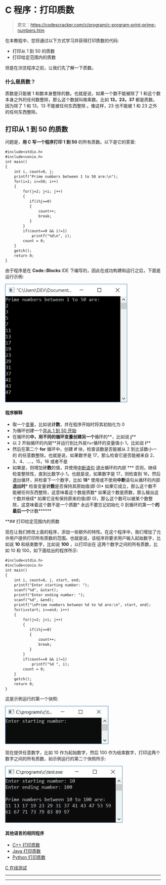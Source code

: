 # C 程序：打印质数

> 原文：<https://codescracker.com/c/program/c-program-print-prime-numbers.htm>

在本教程中，您将通过以下方式学习并获得打印质数的代码:

*   打印从 1 到 50 的质数
*   打印给定范围内的质数

但是在浏览程序之前，让我们先了解一下质数。

### 什么是质数？

质数是只能被 1 和数本身整除的数。也就是说，如果一个数不能被除了 1 和这个数本身之外的任何数整除，那么这个数就叫做素数。比如 **13，23，37** 都是质数。因为除了 1 和 13，13 不能被任何东西整除 。像这样，23 也不能被 1 和 23 之外的任何东西整除。

## 打印从 1 到 50 的质数

问题是，**用 C 写一个程序打印 1 到 50** 的所有质数。以下是它的答案:

```
#include<stdio.h>
#include<conio.h>
int main()
{
    int i, count=0, j;
    printf("Prime numbers between 1 to 50 are:\n");
    for(i=1; i<=50; i++)
    {
        for(j=2; j<i; j++)
        {
           if(i%j==0)
           {
               count++;
               break;
           }
        }
        if(count==0 && i!=1)
            printf("%d\n", i);
        count = 0;
    }
    getch();
    return 0;
}
```

由于程序是在 **Code::Blocks** IDE 下编写的，因此在成功构建和运行之后，下面是运行示例:

![print all prime number between 1 50 c](img/2fdaf5442f2d62fdc1f8b60805927630.png)

#### 程序解释

*   取一个[变量](/c/c-variables.htm)，比如说**计数**，并在程序开始时将其初始化为 0
*   为循环创建一个[并从 1 到 50 开始](/c/c-for-loop.htm)
*   在循环的**中，用不同的循环变量创建另一个**循环的**，比如说 **j****
*   以 2 开始循环的内层**并运行到比外层`for`循环的变量值小 1，比如说 **i****
*   然后在第二个 **for** 循环中，创建 **if** 块，检查该数是否能被从 2 到比该数小一的 的任意数整除。也就是说，如果数字是 17，那么检查它是否能被来自 2、3、4、....，15，16 或者不是
*   如果是，则增加**计数**的值，并使用[中断语句](/c/c-break-statement.htm) 退出循环的内部
***   否则，继续检查整除性，直到比数字小 1。也就是说，如果数字是 17，则检查到 16，然后退出循环，并检查下一个数字，比如 **18***   使用或不使用**中断**语句从循环的内部**退出时***   检查变量**计数**是否保持其原始值(即 0)*   如果它成立，那么这个数不能被任何东西整除，这意味着这个数是质数*   如果这个数是质数，那么输出这个数并继续*   如果它没有保持原来的值(即 0)，那么这个数可以被某个数整除，这意味着这个数不是一个质数*   永远不要忘记初始化 0 到循环的第一个**的最后一个**计数******

 **## 打印给定范围内的质数

现在让我们修改上面的程序，添加一些额外的特性。在这个程序中，我们增加了允许用户提供打印所有质数的范围。也就是说，该程序将要求用户输入起始数字，比如说 **10** 和结束数字，比如说 **100** ，以打印出在 这两个数字之间的所有质数，比如 10 和 100，如下面给出的程序所示:

```
#include<stdio.h>
#include<conio.h>
int main()
{
    int i, count=0, j, start, end;
    printf("Enter starting number: ");
    scanf("%d", &start);
    printf("Enter ending number: ");
    scanf("%d", &end);
    printf("\nPrime numbers between %d to %d are:\n", start, end);
    for(i=start; i<=end; i++)
    {
        for(j=2; j<i; j++)
        {
           if(i%j==0)
           {
               count++;
               break;
           }
        }
        if(count==0 && i!=1)
            printf("%d ", i);
        count = 0;
    }
    getch();
    return 0;
}
```

这是示例运行的第一个快照:

![print all prime numbers c](img/0a36114657bd62c4c5aea47acee7f633.png)

现在提供任意数字，比如 10 作为起始数字，然后 100 作为结束数字，打印这两个数字之间的所有质数，如示例运行的第二个快照所示:

![c program print prime numbers](img/400bce26a9deb327ba30e33147da3a99.png)

#### 其他语言的相同程序

*   [C++ 打印质数](/cpp/program/cpp-program-print-prime-numbers.htm)
*   [Java 打印质数](/java/program/java-program-print-prime-numbers.htm)
*   [Python 打印质数](/python/program/python-program-print-prime-numbers.htm)

[C 在线测试](/exam/showtest.php?subid=2)

* * *

* * ***